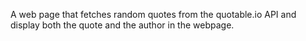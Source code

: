A web page that fetches random quotes from the quotable.io API and display both the quote and the author in the webpage.
